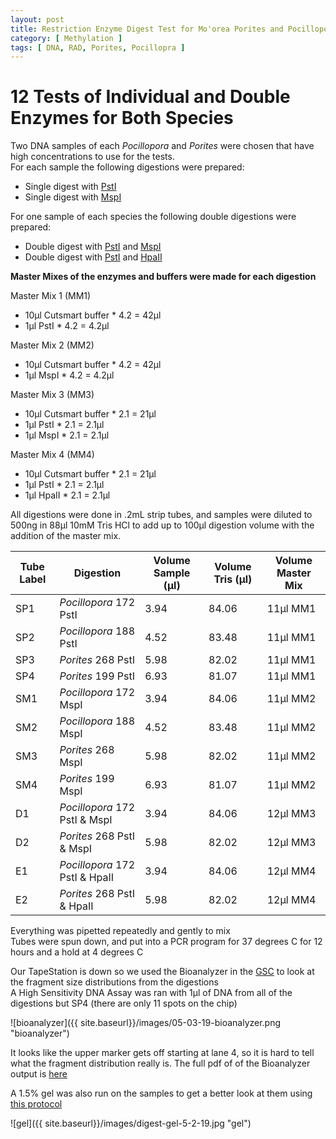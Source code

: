 ```yaml
---
layout: post
title: Restriction Enzyme Digest Test for Mo'orea Porites and Pocillopora ddRAD and EpiRAD
category: [ Methylation ]
tags: [ DNA, RAD, Porites, Pocillopra ]
---
```


# 12 Tests of Individual and Double Enzymes for Both Species

Two DNA samples of each _Pocillopora_ and _Porites_ were chosen that have high concentrations to use for the tests.   
For each sample the following digestions were prepared:  
- Single digest with [PstI](https://www.neb.com/products/r0140-psti#Product%20Information)
- Single digest with [MspI](https://www.neb.com/products/r0106-mspi#Product%20Information)

For one sample of each species the following double digestions were prepared:
- Double digest with [PstI](https://www.neb.com/products/r0140-psti#Product%20Information) and [MspI](https://www.neb.com/products/r0106-mspi#Product%20Information)
- Double digest with [PstI](https://www.neb.com/products/r0140-psti#Product%20Information) and [HpaII](https://www.neb.com/products/r0171-hpaii#Product%20Information)

**Master Mixes of the enzymes and buffers were made for each digestion**

Master Mix 1 (MM1)
- 10µl Cutsmart buffer * 4.2 = 42µl
- 1µl PstI * 4.2 = 4.2µl

Master Mix 2 (MM2)
- 10µl Cutsmart buffer * 4.2 = 42µl
- 1µl MspI * 4.2 = 4.2µl

Master Mix 3 (MM3)
- 10µl Cutsmart buffer * 2.1 = 21µl
- 1µl PstI * 2.1 = 2.1µl
- 1µl MspI * 2.1 = 2.1µl

Master Mix 4 (MM4)
- 10µl Cutsmart buffer * 2.1 = 21µl
- 1µl PstI * 2.1 = 2.1µl
- 1µl HpaII * 2.1 = 2.1µl

All digestions were done in .2mL strip tubes, and samples were diluted to 500ng in 88µl 10mM Tris HCl to add up to 100µl digestion volume with the addition of the master mix.

|Tube Label| Digestion| Volume Sample (µl)| Volume Tris (µl)| Volume Master Mix |
|----|----|----|---|----|
|SP1|_Pocillopora_ 172 PstI|3.94|84.06|11µl MM1|
|SP2|_Pocillopora_ 188 PstI|4.52|83.48|11µl MM1|
|SP3|_Porites_ 268 PstI|5.98|82.02|11µl MM1|
|SP4|_Porites_ 199 PstI|6.93|81.07|11µl MM1|
|SM1|_Pocillopora_ 172 MspI|3.94|84.06|11µl MM2|
|SM2|_Pocillopora_ 188 MspI|4.52|83.48|11µl MM2|
|SM3|_Porites_ 268 MspI|5.98|82.02|11µl MM2|
|SM4|_Porites_ 199 MspI|6.93|81.07|11µl MM2|
|D1|_Pocillopora_ 172 PstI & MspI|3.94|84.06|12µl MM3|
|D2|_Porites_ 268 PstI & MspI|5.98|82.02|12µl MM3|
|E1|_Pocillopora_ 172 PstI & HpaII|3.94|84.06|12µl MM4|
|E2|_Porites_ 268 PstI & HpaII|5.98|82.02|12µl MM4|

Everything was pipetted repeatedly and gently to mix   
Tubes were spun down, and put into a PCR program for 37 degrees C for 12 hours and a hold at 4 degrees C

Our TapeStation is down so we used the Bioanalyzer in the [GSC](https://web.uri.edu/gsc/agilent-2100-bioanalyzer-2/) to look at the fragment size distributions from the digestions  
A High Sensitivity DNA Assay was ran with 1µl of DNA from all of the digestions but SP4 (there are only 11 spots on the chip)

![bioanalyzer]({{ site.baseurl}}/images/05-03-19-bioanalyzer.png "bioanalyzer")

It looks like the upper marker gets off starting at lane 4, so it is hard to tell what the fragment distribution really is. The full pdf of of the Bioanalyzer output is [here](https://github.com/meschedl/MESPutnam_Open_Lab_Notebook/blob/master/tapestation_pdfs/2100%20expert_High%20Sensitivity%20DNA%20Assay_DE72901048_2019-05-02_14-32-03.pdf)

A 1.5% gel was also run on the samples to get a better look at them using [this protocol](https://meschedl.github.io/MESPutnam_Open_Lab_Notebook/Gel-Protocol/)

![gel]({{ site.baseurl}}/images/digest-gel-5-2-19.jpg "gel")
